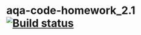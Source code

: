 # aqa-code-homework_2.1 [![Build status](https://ci.appveyor.com/api/projects/status/cndt0c67rs5cgy9c?svg=true)](https://ci.appveyor.com/project/Sm1le63/aqa-code-homework-2)
